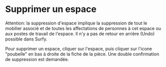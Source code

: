 # Supprimer un espace

Attention: la suppression d'espace implique la suppression de tout le mobilier associé et de toutes les affectations de personnes à cet espace ou aux postes de travail de l'espace. Il n'y a pas de retour en arrière (Undo) possible dans Surfy.

Pour supprimer un espace, cliquer sur l'espace, puis cliquer sur l'icone "poubelle" en bas à droite de la fiche de la pièce. Une double confirmation de suppression est demandée.